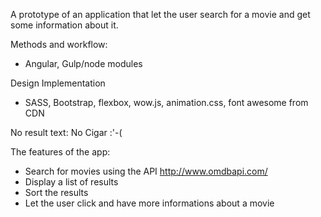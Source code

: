 A prototype of an application that let the user search for a movie and get some information about it. 

Methods and workflow:
- Angular, Gulp/node modules

Design Implementation
- SASS, Bootstrap, flexbox, wow.js, animation.css, font awesome from CDN

No result text:
<span class="no-results">
 No Cigar :'-(
</span>


The features of the app:
- Search for movies using the API http://www.omdbapi.com/
- Display a list of results
- Sort the results
- Let the user click and have more informations about a movie
